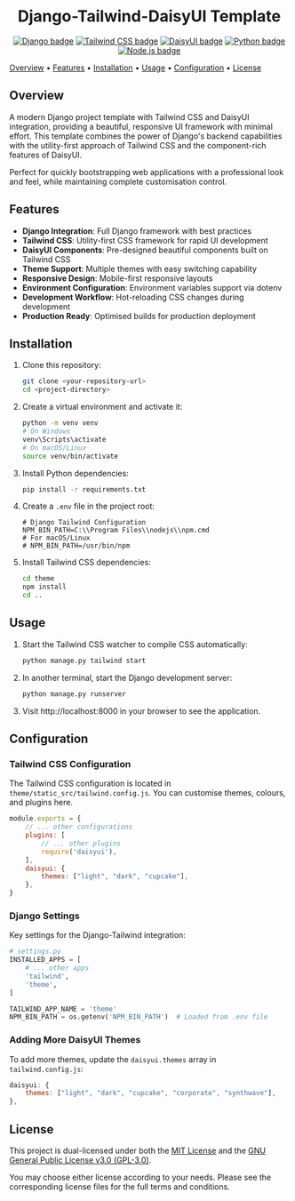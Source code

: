 <!-- markdownlint-disable MD013 MD033 MD041 -->
<div align="center">
<h1>
Django-Tailwind-DaisyUI Template
</h1>
</div>

<p align="center">
<a href="https://www.djangoproject.com/"><img src="https://img.shields.io/badge/Django-092E20?style=flat-square&logo=django&logoColor=white" alt="Django badge" /></a>
<a href="https://tailwindcss.com/"><img src="https://img.shields.io/badge/Tailwind_CSS-38B2AC?style=flat-square&logo=tailwind-css&logoColor=white" alt="Tailwind CSS badge" /></a>
<a href="https://daisyui.com/"><img src="https://img.shields.io/badge/DaisyUI-5A0EF8?style=flat-square&logo=daisyui&logoColor=white" alt="DaisyUI badge" /></a>
<a href="https://python.org/"><img src="https://img.shields.io/badge/Python-3776AB?style=flat-square&logo=python&logoColor=white" alt="Python badge" /></a>
<a href="https://nodejs.org/"><img src="https://img.shields.io/badge/Node.js-339933?style=flat-square&logo=nodedotjs&logoColor=white" alt="Node.js badge" /></a>
</p>

[Overview](#overview)&nbsp;•
[Features](#features)&nbsp;•
[Installation](#installation)&nbsp;•
[Usage](#usage)&nbsp;•
[Configuration](#configuration)&nbsp;•
[License](#license)

## Overview <a name="overview"></a>

A modern Django project template with Tailwind CSS and DaisyUI integration, providing a beautiful, responsive UI framework with minimal effort. This template combines the power of Django's backend capabilities with the utility-first approach of Tailwind CSS and the component-rich features of DaisyUI.

Perfect for quickly bootstrapping web applications with a professional look and feel, while maintaining complete customisation control.

## Features <a name="features"></a>

- **Django Integration**: Full Django framework with best practices
- **Tailwind CSS**: Utility-first CSS framework for rapid UI development
- **DaisyUI Components**: Pre-designed beautiful components built on Tailwind CSS
- **Theme Support**: Multiple themes with easy switching capability
- **Responsive Design**: Mobile-first responsive layouts
- **Environment Configuration**: Environment variables support via dotenv
- **Development Workflow**: Hot-reloading CSS changes during development
- **Production Ready**: Optimised builds for production deployment

## Installation <a name="installation"></a>

1. Clone this repository:
   ```bash
   git clone <your-repository-url>
   cd <project-directory>
   ```

2. Create a virtual environment and activate it:
   ```bash
   python -m venv venv
   # On Windows
   venv\Scripts\activate
   # On macOS/Linux
   source venv/bin/activate
   ```

3. Install Python dependencies:
   ```bash
   pip install -r requirements.txt
   ```

4. Create a `.env` file in the project root:
   ```
   # Django Tailwind Configuration
   NPM_BIN_PATH=C:\\Program Files\\nodejs\\npm.cmd
   # For macOS/Linux
   # NPM_BIN_PATH=/usr/bin/npm
   ```

5. Install Tailwind CSS dependencies:
   ```bash
   cd theme
   npm install
   cd ..
   ```

## Usage <a name="usage"></a>

1. Start the Tailwind CSS watcher to compile CSS automatically:
   ```bash
   python manage.py tailwind start
   ```

2. In another terminal, start the Django development server:
   ```bash
   python manage.py runserver
   ```

3. Visit http://localhost:8000 in your browser to see the application.

## Configuration <a name="configuration"></a>

### Tailwind CSS Configuration

The Tailwind CSS configuration is located in `theme/static_src/tailwind.config.js`. You can customise themes, colours, and plugins here.

```javascript
module.exports = {
    // ... other configurations
    plugins: [
        // ... other plugins
        require('daisyui'),
    ],
    daisyui: {
        themes: ["light", "dark", "cupcake"],
    },
}
```

### Django Settings

Key settings for the Django-Tailwind integration:

```python
# settings.py
INSTALLED_APPS = [
    # ... other apps
    'tailwind',
    'theme',
]

TAILWIND_APP_NAME = 'theme'
NPM_BIN_PATH = os.getenv('NPM_BIN_PATH')  # Loaded from .env file
```

### Adding More DaisyUI Themes

To add more themes, update the `daisyui.themes` array in `tailwind.config.js`:

```javascript
daisyui: {
    themes: ["light", "dark", "cupcake", "corporate", "synthwave"],
},
```

## License <a name="license"></a>

This project is dual-licensed under both the [MIT License](LICENSE) and the [GNU General Public License v3.0 (GPL-3.0)](LICENSE.GPL).

You may choose either license according to your needs. Please see the corresponding license files for the full terms and conditions. 